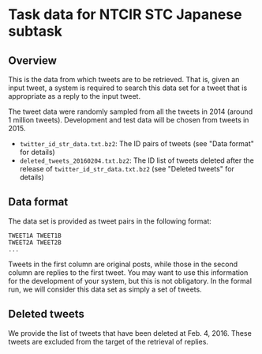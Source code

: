 # Task data for NTCIR STC Japanese subtask

## Overview

This is the data from which tweets are to be retrieved.  That is,
given an input tweet, a system is required to search this data set for
a tweet that is appropriate as a reply to the input tweet.

The tweet data were randomly sampled from all the tweets in 2014
(around 1 million tweets).  Development and test data will be chosen
from tweets in 2015.

- `twitter_id_str_data.txt.bz2`: The ID pairs of tweets (see "Data
  format" for details)
- `deleted_tweets_20160204.txt.bz2`: The ID list of tweets deleted
  after the release of `twitter_id_str_data.txt.bz2` (see "Deleted
  tweets" for details)

## Data format

The data set is provided as tweet pairs in the following format:

```
TWEET1A TWEET1B
TWEET2A TWEET2B
...
```

Tweets in the first column are original posts, while those in the
second column are replies to the first tweet.  You may want to use
this information for the development of your system, but this is not
obligatory.  In the formal run, we will consider this data set as
simply a set of tweets.

## Deleted tweets

We provide the list of tweets that have been deleted at Feb. 4, 2016.
These tweets are excluded from the target of the retrieval of
replies.

